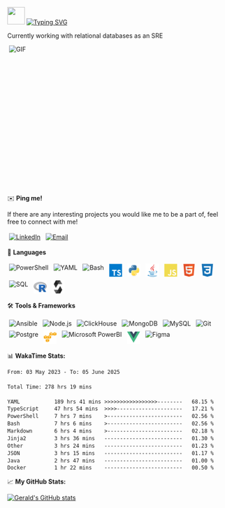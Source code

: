 <img src="https://media.giphy.com/media/hvRJCLFzcasrR4ia7z/giphy.gif" height="40px" width="40px"> [![Typing SVG](https://readme-typing-svg.demolab.com/?lines=Hi,+I'm+Gerald!;Nice+to+meet+you!&vCenter=true&size=25&width=300&height=35)](https://git.io/typing-svg)

Currently working with relational databases as an SRE

<img align="right" alt="GIF" src="https://github.com/abhisheknaiidu/abhisheknaiidu/blob/master/code.gif?raw=true" width="500" height="340" />

✉️ **Ping me!**

If there are any interesting projects you would like me to be a part of, feel free to connect with me!

<p align="left">
  <a href="https://www.linkedin.com/in/nggerald98/" target="_blank"> <img src="https://content.linkedin.com/content/dam/me/brand/en-us/brand-home/logos/In-Blue-Logo.png.original.png" title="LinkedIn" alt="LinkedIn" height="30" style="vertical-align:top; margin:4px"></a>
  <a href="mailto:ng.gerald.1998@gmail.com" target="_blank"> <img src="https://www.pikpng.com/pngl/b/194-1942846_mail-circle-icon-png-clipart.png" title="Email" alt="Email" height="30" style="vertical-align:top; margin:4px"></a>
</p>

🧰 **Languages**

<p align="left">
  <img src="https://gist.githubusercontent.com/fsackur/9e4f98aaa3ba3984407e92e62a5f63bd/raw/6c858c46726541b48ddaaebab29c41c07a196394/PowerShell.svg" height="30" alt="PowerShell" title="PowerShell" style="vertical-align:top; margin:4px" />
  <img src="https://freepngimg.com/icon/download/file/10375-yaml-file-format.png" height="30" alt="YAML" title="YAML" style="vertical-align:top; margin:4px" />
  <img src="https://upload.wikimedia.org/wikipedia/commons/thumb/4/4b/Bash_Logo_Colored.svg/512px-Bash_Logo_Colored.svg.png?20180723054350" height="30" alt="Bash" title="Bash" style="vertical-align:top; margin:4px" />
  <img src="https://raw.githubusercontent.com/devicons/devicon/1119b9f84c0290e0f0b38982099a2bd027a48bf1/icons/typescript/typescript-original.svg" height="30" alt="Typescript" title="Typescript" style="vertical-align:top; margin:4px" />
  <img src="https://raw.githubusercontent.com/devicons/devicon/1119b9f84c0290e0f0b38982099a2bd027a48bf1/icons/python/python-original.svg" height="30" alt="Python" title="Python" style="vertical-align:top; margin:4px" />
  <img src="https://raw.githubusercontent.com/devicons/devicon/1119b9f84c0290e0f0b38982099a2bd027a48bf1/icons/java/java-original.svg" height="30" alt="Java" title="Java" style="vertical-align:top; margin:4px" />
  <img src="https://raw.githubusercontent.com/devicons/devicon/1119b9f84c0290e0f0b38982099a2bd027a48bf1/icons/javascript/javascript-plain.svg" height="30" alt="Javascript" title="Javascript" style="vertical-align:top; margin:4px" />
  <img src="https://raw.githubusercontent.com/devicons/devicon/1119b9f84c0290e0f0b38982099a2bd027a48bf1/icons/html5/html5-original.svg" height="30" alt="HTML" title="HTML" style="vertical-align:top; margin:4px" />
  <img src="https://raw.githubusercontent.com/devicons/devicon/1119b9f84c0290e0f0b38982099a2bd027a48bf1/icons/css3/css3-plain.svg" height="30" alt="CSS" title="CSS" style="vertical-align:top; margin:4px" />
  <img src="https://w7.pngwing.com/pngs/167/148/png-transparent-microsoft-azure-sql-database-microsoft-sql-server-database-blue-text-logo-thumbnail.png" height="30" alt="SQL" title="SQL" style="vertical-align:top; margin:4px" />
  <img src="https://raw.githubusercontent.com/devicons/devicon/1119b9f84c0290e0f0b38982099a2bd027a48bf1/icons/r/r-original.svg" height="30" alt="R" title="R" style="vertical-align:top; margin:4px" />
  <img src="https://raw.githubusercontent.com/devicons/devicon/1119b9f84c0290e0f0b38982099a2bd027a48bf1/icons/solidity/solidity-original.svg" height="30" alt="Solidity" title="Solidity" style="vertical-align:top; margin:4px" />
</p>

🛠️ **Tools & Frameworks**

<p align="left">
  <img src="https://upload.wikimedia.org/wikipedia/commons/thumb/2/24/Ansible_logo.svg/256px-Ansible_logo.svg.png" height="30" alt="Ansible" title="Ansible" style="vertical-align:top; margin:4px" />
  <img src="https://seeklogo.com/images/N/nodejs-logo-FBE122E377-seeklogo.com.png" height="30" alt="Node.js" title="Node.js" style="vertical-align:top; margin:4px">
  <img src="https://upload.wikimedia.org/wikipedia/commons/0/0e/Clickhouse.png" height="30" alt="ClickHouse" title="ClickHouse" style="vertical-align:top; margin:4px" />
  <img src="https://cdn.jsdelivr.net/gh/devicons/devicon/icons/mongodb/mongodb-original.svg" height="30" alt="MongoDB" title="MongoDB" style="vertical-align:top; margin:4px" />
  <img src="https://www.svgrepo.com/show/303251/mysql-logo.svg" height="30" alt="MySQL" title="MySQL" style="vertical-align:top; margin:4px" />
  <img src="https://git-scm.com/images/logos/downloads/Git-Icon-1788C.png" height="30" alt="Git" title="Git" style="vertical-align:top; margin:4px">
  <img src="https://download.logo.wine/logo/PostgreSQL/PostgreSQL-Logo.wine.png" height="30" alt="Postgre" title="Postgre" style="vertical-align:top; margin:4px">
  <img src="https://raw.githubusercontent.com/devicons/devicon/1119b9f84c0290e0f0b38982099a2bd027a48bf1/icons/amazonwebservices/amazonwebservices-original.svg" height="30" alt="AWS Services" title="AWS Services" style="vertical-align:top; margin:4px">
  <img src="https://yt3.googleusercontent.com/ytc/AGIKgqODCV_jjMtQoQUvOCKwGBN27Ljos1oKONo8wDuzLA=s900-c-k-c0x00ffffff-no-rj" height="30" alt="Microsoft PowerBI" title="Microsoft PowerBI" style="vertical-align:top; margin:4px">
  <img src="https://raw.githubusercontent.com/devicons/devicon/1119b9f84c0290e0f0b38982099a2bd027a48bf1/icons/vuejs/vuejs-original.svg" height="30" alt="Vue.js" title="Vue.js" style="vertical-align:top; margin:4px">
  <img src="https://cdn.shopify.com/s/files/1/0284/7024/7555/products/figma2x_1048x.png?v=1591893627" height="30" alt="Figma" title="Figma" style="vertical-align:top; margin:4px">
</p>

📊 **WakaTime Stats:**

<!--START_SECTION:waka-->

```txt
From: 03 May 2023 - To: 05 June 2025

Total Time: 278 hrs 19 mins

YAML           189 hrs 41 mins >>>>>>>>>>>>>>>>>--------   68.15 %
TypeScript     47 hrs 54 mins  >>>>---------------------   17.21 %
PowerShell     7 hrs 7 mins    >------------------------   02.56 %
Bash           7 hrs 6 mins    >------------------------   02.56 %
Markdown       6 hrs 4 mins    >------------------------   02.18 %
Jinja2         3 hrs 36 mins   -------------------------   01.30 %
Other          3 hrs 24 mins   -------------------------   01.23 %
JSON           3 hrs 15 mins   -------------------------   01.17 %
Java           2 hrs 47 mins   -------------------------   01.00 %
Docker         1 hr 22 mins    -------------------------   00.50 %
```

<!--END_SECTION:waka-->

📈 **My GitHub Stats:**

[![Gerald's GitHub stats](https://github-readme-stats.vercel.app/api?username=gucci3682&show_icons=true&theme=transparent&count_private=true)](https://github.com/anuraghazra/github-readme-stats)
